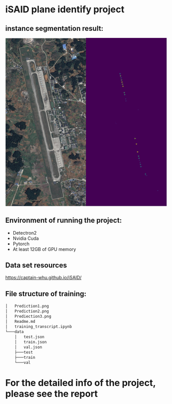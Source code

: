 # iSAID plane identify project

## instance segmentation result:
<img src="Prediction1.png">

## Environment of running the project:
- Detectron2
- Nvidia Cuda
- Pytorch
- At least 12GB of GPU memory

## Data set resources
https://captain-whu.github.io/iSAID/

## File structure of training:

```
│   Prediction1.png
│   Prediction2.png
│   Prediection3.png
│   Readme.md
│   training_transcript.ipynb
└───data
    │   test.json
    │   train.json
    │   val.json
    ├───test
    ├───train
    └───val
```

# For the detailed info of the project, please see the report
